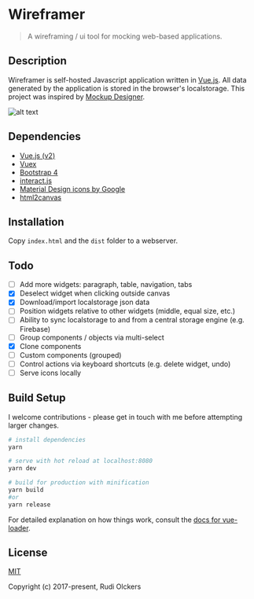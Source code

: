# Wireframer

> A wireframing / ui tool for mocking web-based applications.


## Description

Wireframer is self-hosted Javascript application written in [Vue.js](https://vuejs.org/). All data generated by the application is stored in the browser's localstorage. This project was inspired by [Mockup Designer](https://github.com/fatiherikli/mockup-designer).

![alt text](https://github.com/devimust/wireframer/raw/master/screenshots/screenshot1.png "Screenshot 1")


## Dependencies

- [Vue.js (v2)](https://vuejs.org/)
- [Vuex](https://vuex.vuejs.org/en/intro.html)
- [Bootstrap 4](https://getbootstrap.com/)
- [interact.js](http://interactjs.io/)
- [Material Design icons by Google](https://github.com/google/material-design-icons/)
- [html2canvas](https://github.com/niklasvh/html2canvas)


## Installation

Copy `index.html` and the `dist` folder to a webserver.


## Todo

- [ ] Add more widgets: paragraph, table, navigation, tabs
- [x] Deselect widget when clicking outside canvas
- [x] Download/import localstorage json data
- [ ] Position widgets relative to other widgets (middle, equal size, etc.)
- [ ] Ability to sync localstorage to and from a central storage engine (e.g. Firebase)
- [ ] Group components / objects via multi-select
- [x] Clone components
- [ ] Custom components (grouped)
- [ ] Control actions via keyboard shortcuts (e.g. delete widget, undo)
- [ ] Serve icons locally

## Build Setup

I welcome contributions - please get in touch with me before attempting larger changes.

``` bash
# install dependencies
yarn

# serve with hot reload at localhost:8080
yarn dev

# build for production with minification
yarn build
#or 
yarn release
```

For detailed explanation on how things work, consult the [docs for vue-loader](http://vuejs.github.io/vue-loader).


## License

[MIT](http://opensource.org/licenses/MIT)

Copyright (c) 2017-present, Rudi Olckers
